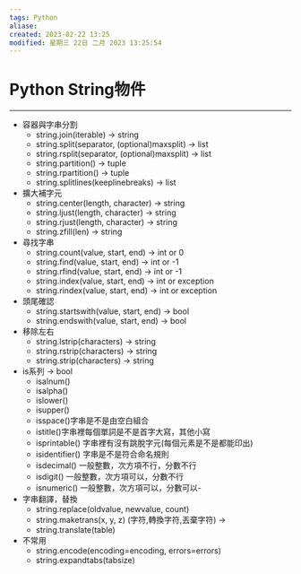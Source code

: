 ```yaml
---
tags: Python 
aliase: 
created: 2023-02-22 13:25
modified: 星期三 22日 二月 2023 13:25:54
---
```


# Python String物件
***

- 容器與字串分割
	- string.join(iterable) -> string
	- string.split(separator, (optional)maxsplit) -> list
	- string.rsplit(separator, (optional)maxsplit) -> list
	- string.partition() -> tuple
	- string.rpartition() -> tuple
	- string.splitlines(keeplinebreaks) -> list
- 擴大補字元
	- string.center(length, character) -> string
	- string.ljust(length, character) -> string
	- string.rjust(length, character) -> string
	- string.zfill(len) -> string
- 尋找字串
	- string.count(value, start, end) -> int or 0
	- string.find(value, start, end) -> int or -1
	- string.rfind(value, start, end) -> int or -1
	- string.index(value, start, end) -> int or exception
	- string.rindex(value, start, end) -> int or exception
- 頭尾確認
	- string.startswith(value, start, end) -> bool
	- string.endswith(value, start, end) -> bool
- 移除左右
	- string.lstrip(characters) -> string 
	- string.rstrip(characters) -> string 
	- string.strip(characters) -> string
- is系列 -> bool
	- isalnum()
	- isalpha()
	- islower()
	- isupper()
	- isspace()字串是不是由空白組合
	- istitle()字串裡每個單詞是不是首字大寫，其他小寫
	- isprintable() 字串裡有沒有跳脫字元(每個元素是不是都能印出)
	- isidentifier() 字串是不是符合命名規則
	- isdecimal() 一般整數，次方項不行，分數不行
	- isdigit()   一般整數，次方項可以，分數不行
	- isnumeric() 一般整數，次方項可以，分數可以- 
-  字串翻譯，替換
	- string.replace(oldvalue, newvalue, count)
	- string.maketrans(x, y, z) (字符,轉換字符,丟棄字符) -> 
	- string.translate(table)
- 不常用
	- string.encode(encoding=encoding, errors=errors)
	- string.expandtabs(tabsize)